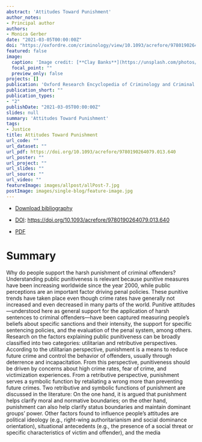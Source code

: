 ```yaml
---
abstract: 'Attitudes Toward Punishment'
author_notes:
- Principal author
authors:
- Monica Gerber
date: "2021-03-05T00:00:00Z"
doi: "https://oxfordre.com/criminology/view/10.1093/acrefore/9780190264079.001.0001/acrefore-9780190264079-e-640"
featured: false
image:
  caption: 'Image credit: [**Clay Banks**](https://unsplash.com/photos/qT7fZVbDcqE)'
  focal_point: ""
  preview_only: false
projects: []
publication: 'Oxford Research Encyclopedia of Criminology and Criminal Justice'
publication_short: ""
publication_types:
- "2"
publishDate: "2021-03-05T00:00:00Z"
slides: null
summary: 'Attitudes Toward Punishment'
tags:
- Justice
title: Attitudes Toward Punishment
url_code: ""
url_dataset: ""
url_pdf: https://doi.org/10.1093/acrefore/9780190264079.013.640
url_poster: ""
url_project: ""
url_slides: ""
url_source: ""
url_video: ""
featureImage: images/allpost/allPost-7.jpg
postImage: images/single-blog/feature-image.jpg
---
```


- [Download bibliography](cite.bib)

- [DOI](https://doi.org/10.1093/acrefore/9780190264079.013.640): https://doi.org/10.1093/acrefore/9780190264079.013.640

- [PDF](https://oxfordre.com/criminology/view/10.1093/acrefore/9780190264079.001.0001/acrefore-9780190264079-e-640)

# Summary


Why do people support the harsh punishment of criminal offenders? Understanding public punitiveness is relevant because punitive measures have been increasing worldwide since the year 2000, while public perceptions are an important factor driving penal policies. These punitive trends have taken place even though crime rates have generally not increased and even decreased in many parts of the world. Punitive attitudes—understood here as general support for the application of harsh sentences to criminal offenders—have been captured measuring people’s beliefs about specific sanctions and their intensity, the support for specific sentencing policies, and the evaluation of the penal system, among others. Research on the factors explaining public punitiveness can be broadly classified into two categories: utilitarian and retributive perspectives. According to the utilitarian perspective, punishment is a means to reduce future crime and control the behavior of offenders, usually through deterrence and incapacitation. From this perspective, punitiveness should be driven by concerns about high crime rates, fear of crime, and victimization experiences. From a retributive perspective, punishment serves a symbolic function by retaliating a wrong more than preventing future crimes. Two retributive and symbolic functions of punishment are discussed in the literature: On the one hand, it is argued that punishment helps clarify moral and normative boundaries; on the other hand, punishment can also help clarify status boundaries and maintain dominant groups’ power. Other factors found to influence people’s attitudes are political ideology (e.g., right-wing authoritarianism and social dominance orientation), situational antecedents (e.g., the presence of a social threat or specific characteristics of victim and offender), and the media

